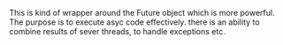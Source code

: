 This is kind of wrapper around the Future object which is more 
powerful. The purpose is to execute asyc code effectively.
there is an ability to combine results of sever threads, to 
handle exceptions etc.